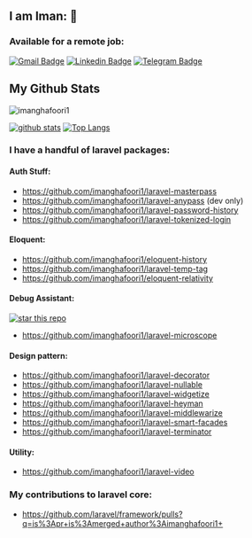 ## I am Iman: 👋

### Available for a remote job:
[![Gmail Badge](https://img.shields.io/badge/-imanghafoori1@gmail.com-c14438?style=flat&logo=Gmail&logoColor=white&link=mailto:imanghafoori1@gmail.com)](mailto:imanghafoori1@gmail.com)
[![Linkedin Badge](https://img.shields.io/badge/-Iman%20Ghafoori-0072b1?style=flat&logo=Linkedin&logoColor=white&link=https://linkedin.com/in/iman-ghafoori/)](https://linkedin.com/in/iman-ghafoori/) 
[![Telegram Badge](https://img.shields.io/badge/-Telegram-blue?style=flat&logo=telegram&logoColor=white&link=https://t.me/imanghafoori/)](https://t.me/imanghafoori/)
</p>

## My Github Stats

<p align=left> <img src=https://komarev.com/ghpvc/?username=imanghafoori1 alt=imanghafoori1 /> </p>

[![github stats](https://github-readme-stats.vercel.app/api?username=imanghafoori1)](https://github.com/anuraghazra/github-readme-stats)
[![Top Langs](https://github-readme-stats.vercel.app/api/top-langs/?username=imanghafoori1&layout=compact)](https://github.com/imanghafoori1/github-readme-stats)

### I have a handful of laravel packages:

#### Auth Stuff:
- https://github.com/imanghafoori1/laravel-masterpass
- https://github.com/imanghafoori1/laravel-anypass      (dev only)
- https://github.com/imanghafoori1/laravel-password-history
- https://github.com/imanghafoori1/laravel-tokenized-login

#### Eloquent:
- https://github.com/imanghafoori1/eloquent-history
- https://github.com/imanghafoori1/laravel-temp-tag
- https://github.com/imanghafoori1/eloquent-relativity

#### Debug Assistant:
[![star this repo](https://githubbadges.com/star.svg?user=imanghafoori1&repo=laravel-microscope&style=flat-square)](https://github.com/imanghafoori1/laravel-microscope)
- https://github.com/imanghafoori1/laravel-microscope 

#### Design pattern:
- https://github.com/imanghafoori1/laravel-decorator
- https://github.com/imanghafoori1/laravel-nullable
- https://github.com/imanghafoori1/laravel-widgetize
- https://github.com/imanghafoori1/laravel-heyman
- https://github.com/imanghafoori1/laravel-middlewarize
- https://github.com/imanghafoori1/laravel-smart-facades
- https://github.com/imanghafoori1/laravel-terminator

#### Utility:
- https://github.com/imanghafoori1/laravel-video

### My contributions to laravel core:
- https://github.com/laravel/framework/pulls?q=is%3Apr+is%3Amerged+author%3Aimanghafoori1+


